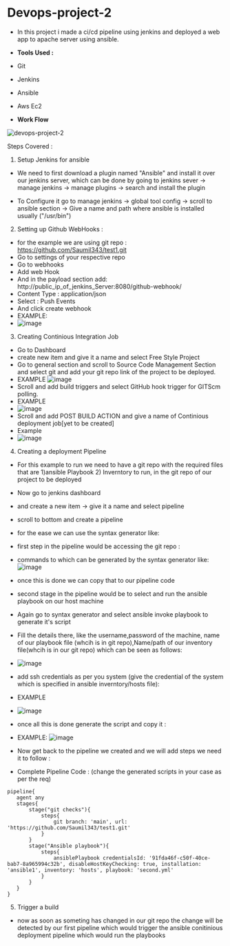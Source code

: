 # Devops-project-2

- In this project i made a ci/cd pipeline using jenkins and deployed a web app to apache server using ansible.

- <b> Tools Used : </b>
- Git
- Jenkins
- Ansible
- Aws Ec2


- <b> Work Flow </b>

![devops-project-2](https://user-images.githubusercontent.com/53990452/178097510-f33525f0-74e4-4a74-811e-50460ec5aefd.png)

Steps Covered :

1) Setup Jenkins for ansible
-  We need to first download a plugin named "Ansible" and install it over our jenkins server, which can be done by going to jenkins sever -> manage jenkins -> manage plugins -> search and install the plugin

- To Configure it go to manage jenkins ->  global tool config -> scroll to ansible section -> Give a name and path where ansible is installed usually ("/usr/bin")

2) Setting up Github WebHooks :
- for the example we are using git repo : https://github.com/Saumil343/test1.git
- Go to settings of your respective repo
- Go to webhooks
- Add web Hook
- And in the payload section add: http://public_ip_of_jenkins_Server:8080/github-webhook/
- Content Type : application/json
- Select : Push Events
- And click create webhook
- EXAMPLE: 
- ![image](https://user-images.githubusercontent.com/53990452/178097731-8ffe3e39-ae38-40f2-adce-e5e429ad50a0.png)

3) Creating Continious Integration Job
- Go to Dashboard
- create new item and give it a name and select Free Style Project
- Go to general section and scroll to Source Code Management Section and select git and add your git repo link of the project to be deployed.
- EXAMPLE
![image](https://user-images.githubusercontent.com/53990452/177819185-2e169902-5f0d-43a5-887d-02f13759d2cc.png)
- Scroll and add build triggers and select GitHub hook trigger for GITScm polling.
- EXAMPLE
- ![image](https://user-images.githubusercontent.com/53990452/177819421-1e0c9080-b845-4091-94a4-a89b54e378b6.png)
- Scroll and add POST BUILD ACTION and give a name of Continious deployment job[yet to be created]
- Example
- ![image](https://user-images.githubusercontent.com/53990452/177819619-145f1db2-6565-4aff-a975-5b506e735787.png)

4) Creating a deployment Pipeline
-  For this example to run we need to have a git repo with the required files that are 1)ansible Playbook 2) Inverntory to run, in the git repo of our project to be deployed 
- Now go to jenkins dashboard 
- and create a new item -> give it a name and select pipeline
- scroll to bottom and create a pipeline 
- for the ease we can use the syntax generator like: 
- first step in the pipeline would be accessing the git repo :
- commands to which can be generated by the syntax generator like: 
![image](https://user-images.githubusercontent.com/53990452/178097873-9fe96b76-7374-4e1b-bfe4-b8d981dc7b8c.png)

- once this is done we can copy that to our pipeline code
- second stage in the pipeline would be to select and run the ansible playbook on our host machine
- Again go to syntax generator and select ansible invoke playbook to generate it's script 
-  Fill the details there, like the username,password of the machine, name of our playbook file (whcih is in git repo),Name/path of our inventory file(whcih is in our git repo) which can be seen as follows: 
-  ![image](https://user-images.githubusercontent.com/53990452/178098054-cd14999a-b12b-4da2-b348-85b833559297.png)
- add ssh credentials as per you system (give the credential of the system which is specified in ansible inverntory/hosts file):
- EXAMPLE
- ![image](https://user-images.githubusercontent.com/53990452/178098072-bf9b4636-ef48-4e17-bf9b-39e8b8fb5819.png)

- once all this is done generate the script and copy it : 
- EXAMPLE: 
![image](https://user-images.githubusercontent.com/53990452/178098099-eb6b63a5-d7ba-497c-b4f1-078f9b7e948d.png)

- Now get back to the pipeline we created and we will add steps we need it to follow :
- Complete Pipeline Code : (change the generated scripts in your case as per the req) 

 ```
 pipeline{
    agent any
    stages{
        stage("git checks"){
            steps{
                git branch: 'main', url: 'https://github.com/Saumil343/test1.git'
            }
        }
        stage("Ansible playbook"){
            steps{
                ansiblePlaybook credentialsId: '91fda46f-c50f-40ce-bab7-8a965994c32b', disableHostKeyChecking: true, installation: 'ansible1', inventory: 'hosts', playbook: 'second.yml'
            }
        }
    }
}
 ```
 
 5) Trigger a build
 -  now as soon as someting has changed in our git repo the change will be detected by our first pipeline which would trigger the ansible conitinious deployment pipeline which would run the playbooks
 
 
